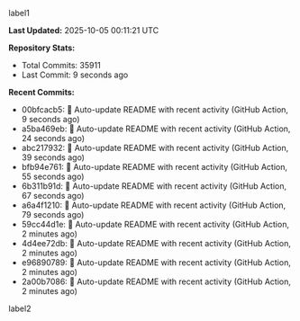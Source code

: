 
label1 
<!-- ACTIVITY_START -->
**Last Updated:** 2025-10-05 00:11:21 UTC

**Repository Stats:**
- Total Commits: 35911
- Last Commit: 9 seconds ago

**Recent Commits:**
- 00bfcacb5: 🤖 Auto-update README with recent activity (GitHub Action, 9 seconds ago)
- a5ba469eb: 🤖 Auto-update README with recent activity (GitHub Action, 24 seconds ago)
- abc217932: 🤖 Auto-update README with recent activity (GitHub Action, 39 seconds ago)
- bfb94e761: 🤖 Auto-update README with recent activity (GitHub Action, 55 seconds ago)
- 6b311b91d: 🤖 Auto-update README with recent activity (GitHub Action, 67 seconds ago)
- a6a4f1210: 🤖 Auto-update README with recent activity (GitHub Action, 79 seconds ago)
- 59cc44d1e: 🤖 Auto-update README with recent activity (GitHub Action, 2 minutes ago)
- 4d4ee72db: 🤖 Auto-update README with recent activity (GitHub Action, 2 minutes ago)
- e96890789: 🤖 Auto-update README with recent activity (GitHub Action, 2 minutes ago)
- 2a00b7086: 🤖 Auto-update README with recent activity (GitHub Action, 2 minutes ago)
<!-- ACTIVITY_END -->

label2
